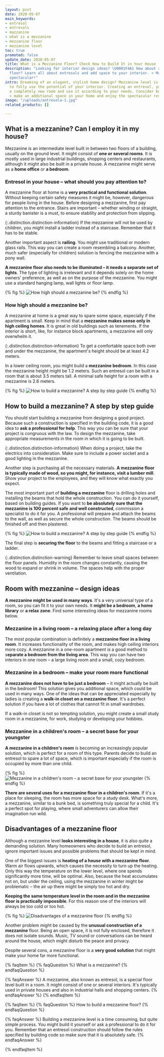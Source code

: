 ```yaml
---
layout: post
date: 2020-05-07
main_keywords:
- entresol
- entresols
- mazzanine
- what is a mezzanine
- mezzanine floor
- mezzanine level
toc: true
promoted: false
update_date: 2020-05-07
title: What is a Mezzanine Floor? Check How to Build It in Your House
description: "Looking for interior design ideas? \U0001F4A1 How about a mezzanine
  floor? Learn all about entresols and add space to your interior. ➡️ Make your home
  spectacular!"
intro: Dreaming of an elegant, stylish home design? Mezzanine level is a perfect way
  to fully use the potential of your interior. Creating an entresol, you might gain
  a completely new room and use it according to your needs. Consider building a mezzanine
  - make an additional space in your home and enjoy the spectacular results.
image: "/uploads/antresola-1.jpg"
related_products: []

---
```

## What is a mezzanine? Can I employ it in my house?

Mezzanine is an intermediate level built in between two floors of a building, usually on the ground level. It might consist of **one or several rooms**. It is mostly used in large industrial buildings, shopping centers and restaurants, although it might also be built in a private house. A mezzanine might serve as a **home office** or **a bedroom**. 

### Entresol in your house – what should you pay attention to?

A mezzanine floor at home is a **very practical and functional solution**. Without keeping certain safety measures it might be, however, dangerous for people living in the house. Before designing a mezzanine, first pay attention to the entrance. Stairs are important – whether winding or straight, a sturdy banister is a must, to ensure stability and protection from slipping.

{:.distinction.distinction-information}
If the mezzanine will not be used by children, you might install a ladder instead of a staircase. Remember that it has to be stable.

Another important aspect is **railing**. You might use traditional or modern glass rails. This way you can create a room resembling a balcony. Another, much safer (especially for children) solution is fencing the mezzanine with a pony wall.

**A mezzanine floor also needs to be illuminated – it needs a separate set of lights**. The type of lighting is irrelevant and it depends solely on the home owners' preference, as well as on the purpose of the mezzanine. You might use a standard hanging lamp, wall lights or floor lamp.

{% fig %}
![How high should a mezzanine be?](/uploads/antresola-w-domu-kiedy-mozna-zdecydowac-sie-na-antresole.jpg "How high should a mezzanine be?")
{% endfig %}

### How high should a mezzanine be?

A mezzanine at home is a great way to spare some space, especially if the apartment is small. Keep in mind that a **mezzanine makes sense only in high ceiling homes**. It is great in old buildings such as tenements. If the interior is short, like, for instance block apartments, a mezzanine will only overwhelm it.

{:.distinction.distinction-information}
To get a comfortable space both over and under the mezzanine, the apartment's height should be at least 4.2 meters.

In a lower ceiling room, you might build a **mezzanine bedroom**. In this case the mezzanine height might be 1.2 meters. Such an entresol can be built in a room that is about 3.5 meters tall. A minimal safe height for a room with a mezzanine is 2.6 meters.

{% fig %}
![How to build a mezzanine? A step by step guide](/uploads/antresola-w-domu-kiedy-mozna-zdecydowac-sie-na-antresole-1.jpg "How to build a mezzanine? A step by step guide")
{% endfig %}

## How to build a mezzanine? A step by step guide

You should start building a mezzanine from designing a good project. Because such a construction is specified in the building code, it is a good idea to **ask a professional for help**. This way you can be sure that your project is congruous with the law. To design the mezzanine, take appropriate measurements in the room in which it is going to be built.

{:.distinction.distinction-information}
When doing a project, take the electrics into consideration. Make sure to include a power socket and a good lighting in the mezzanine.

Another step is purchasing all the necessary materials. **A mezzanine floor is typically made of wood, so you might, for instance, visit a lumber mill**. Show your project to the employees, and they will know what exactly you expect.

The most important part of **building a mezzanine** floor is drilling holes and installing the beams that hold the whole construction. You can do it yourself, based on building guides. If you want to **be absolutely sure that the mezzanine is 100 percent safe** **and well constructed**, commission a specialist to do it for you. A professional will prepare and attach the beams to the wall, as well as secure the whole construction. The beams should be finished off and then plastered.

{% fig %}
![How to build a mezzanine? A step by step guide](/uploads/drilling.jpg "How to build a mezzanine? A step by step guide")
{% endfig %}

The final step is **securing the floor** to the beams and fitting a staircase or a ladder.

{:.distinction.distinction-warning}
Remember to leave small spaces between the floor panels. Humidity in the room changes constantly, causing the wood to expand or shrink in volume. The spaces help with the proper ventilation.

## Room with mezzanine – design ideas

**A mezzanine might be used in many ways**. It's a very universal type of a room, so you can fit it to your own needs. It **might be a bedroom**, **a home library** or **a relax zone**. Find some interesting ideas for mezzanine rooms below.

### Mezzanine in a living room – a relaxing place after a long day

The most popular combination is definitely a **mezzanine floor in a living room**. It increases functionality of the room, and makes high ceiling interiors more cozy. A mezzanine in a one-room apartment is a good method to s**eparate a bedroom from the living area**. This way you can have two interiors in one room – a large living room and a small, cozy bedroom.

### Mezzanine in a bedroom – make your room more functional

**A mezzanine does not have to be just a bedroom** – it might actually be built in the bedroom! This solution gives you additional space, which could be used in many ways. One of the ideas that can be appreciated especially by ladies is creating a **walk-in closet on a mezzanine floor**. It's a perfect solution if you have a lot of clothes that cannot fit in small wardrobes.

If a walk-in closet is not so tempting solution, you might create a small study room in a mezzanine, for work, studying or developing your hobbies.

### Mezzanine in a children's room – a secret base for your youngster

**A mezzanine in a children's room** is becoming an increasingly popular solution, which is perfect for a room of this type. Parents decide to build an entresol to spare a lot of space, which is important especially if the room is occupied by more than one child.

{% fig %}
![Mezzanine in a children's room – a secret base for your youngster](/uploads/antresola-w-domu-kiedy-mozna-zdecydowac-sie-na-antresole-2.jpg "Mezzanine in a children's room – a secret base for your youngster")
{% endfig %}

**There are several uses for a mezzanine floor in a children's room**. If it's a place for sleeping, the room has more space for a study desk. What's more, a mezzanine, similar to a bunk bed, is something truly special for a child. It's a perfect spot for playing, where small adventurers can allow their imagination run wild.

## Disadvantages of a mezzanine floor

Although a mezzanine level **looks interesting in a house**, it is also quite a demanding solution. Many homeowners who decide to build an entresol, ignore important issues and possible problems that should be kept in mind.

One of the biggest issues is **heating of a house with a mezzanine floor**. Warm air flows upwards, which causes the necessity to turn up the heating. Only this way the temperature on the lower level, where one spends significantly more time, will be optimal. Also, because the heat accumulates not on, but under the ceiling, using the mezzanine in winter might be problematic – the air up there might be simply too hot and dry. 

**Keeping the same temperature level in the room and in the mezzanine floor is practically impossible**. For this reason one of the interiors will always be too cold or too hot.

{% fig %}
![Disadvantages of a mezzanine floor](/uploads/czy-antresola-ma-jakies-wady.jpg "Disadvantages of a mezzanine floor")
{% endfig %}

Another problem might be caused by the **unusual construction of a mezzanine** floor. Being an open space, it is not fully enclosed, therefore it does not isolate sounds. Music, TV sound or conversations can be heard around the house, which might disturb the peace and privacy.

Despite several cons, a mezzanine floor is a **very good solution** that might make your home far more functional.

{% faqItem %}
{% faqQuestion %}
What is a mezzanine?
{% endfaqQuestion %}

{% faqAnswer %}
A mezzanine, also known as entresol, is a special floor level built in a room. It might consist of one or several interiors. It's typically used in private houses and also in industrial halls and shopping centers.
{% endfaqAnswer %}
{% endfaqItem %}

{% faqItem %}
{% faqQuestion %}
How to build a mezzanine floor?
{% endfaqQuestion %}

{% faqAnswer %}
Building a mezzanine level is a time consuming, but quite simple process. You might build it yourself or ask a professional to do it for you. Remember that an entresol construction should follow the rules specified by building code so make sure that it is absolutely safe.
{% endfaqAnswer %}

{% endfaqItem %}